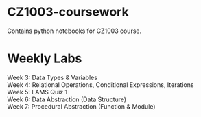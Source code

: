 # CZ1003-coursework
Contains python notebooks for CZ1003 course.

# Weekly Labs
Week 3: Data Types & Variables
<br />
Week 4: Relational Operations, Conditional Expressions, Iterations
<br />
Week 5: LAMS Quiz 1
<br />
Week 6: Data Abstraction (Data Structure)
<br />
Week 7: Procedural Abstraction (Function & Module)
